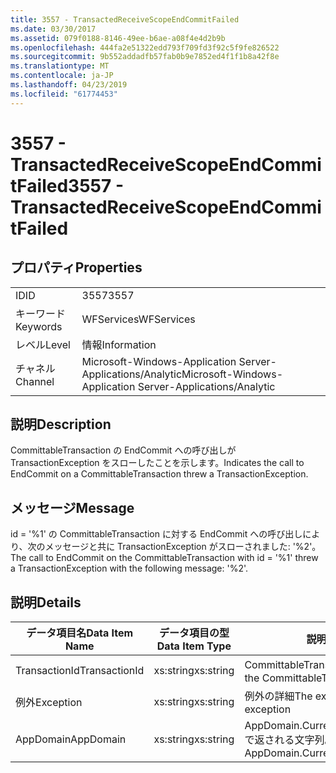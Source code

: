 ```yaml
---
title: 3557 - TransactedReceiveScopeEndCommitFailed
ms.date: 03/30/2017
ms.assetid: 079f0188-8146-49ee-b6ae-a08f4e4d2b9b
ms.openlocfilehash: 444fa2e51322edd793f709fd3f92c5f9fe826522
ms.sourcegitcommit: 9b552addadfb57fab0b9e7852ed4f1f1b8a42f8e
ms.translationtype: MT
ms.contentlocale: ja-JP
ms.lasthandoff: 04/23/2019
ms.locfileid: "61774453"
---
```

# <a name="3557---transactedreceivescopeendcommitfailed"></a><span data-ttu-id="cabd8-102">3557 - TransactedReceiveScopeEndCommitFailed</span><span class="sxs-lookup"><span data-stu-id="cabd8-102">3557 - TransactedReceiveScopeEndCommitFailed</span></span>
## <a name="properties"></a><span data-ttu-id="cabd8-103">プロパティ</span><span class="sxs-lookup"><span data-stu-id="cabd8-103">Properties</span></span>  
  
|||  
|-|-|  
|<span data-ttu-id="cabd8-104">ID</span><span class="sxs-lookup"><span data-stu-id="cabd8-104">ID</span></span>|<span data-ttu-id="cabd8-105">3557</span><span class="sxs-lookup"><span data-stu-id="cabd8-105">3557</span></span>|  
|<span data-ttu-id="cabd8-106">キーワード</span><span class="sxs-lookup"><span data-stu-id="cabd8-106">Keywords</span></span>|<span data-ttu-id="cabd8-107">WFServices</span><span class="sxs-lookup"><span data-stu-id="cabd8-107">WFServices</span></span>|  
|<span data-ttu-id="cabd8-108">レベル</span><span class="sxs-lookup"><span data-stu-id="cabd8-108">Level</span></span>|<span data-ttu-id="cabd8-109">情報</span><span class="sxs-lookup"><span data-stu-id="cabd8-109">Information</span></span>|  
|<span data-ttu-id="cabd8-110">チャネル</span><span class="sxs-lookup"><span data-stu-id="cabd8-110">Channel</span></span>|<span data-ttu-id="cabd8-111">Microsoft-Windows-Application Server-Applications/Analytic</span><span class="sxs-lookup"><span data-stu-id="cabd8-111">Microsoft-Windows-Application Server-Applications/Analytic</span></span>|  
  
## <a name="description"></a><span data-ttu-id="cabd8-112">説明</span><span class="sxs-lookup"><span data-stu-id="cabd8-112">Description</span></span>  
 <span data-ttu-id="cabd8-113">CommittableTransaction の EndCommit への呼び出しが TransactionException をスローしたことを示します。</span><span class="sxs-lookup"><span data-stu-id="cabd8-113">Indicates the call to EndCommit on a CommittableTransaction threw a TransactionException.</span></span>  
  
## <a name="message"></a><span data-ttu-id="cabd8-114">メッセージ</span><span class="sxs-lookup"><span data-stu-id="cabd8-114">Message</span></span>  
 <span data-ttu-id="cabd8-115">id = '%1' の CommittableTransaction に対する EndCommit への呼び出しにより、次のメッセージと共に TransactionException がスローされました: '%2'。</span><span class="sxs-lookup"><span data-stu-id="cabd8-115">The call to EndCommit on the CommittableTransaction with id = '%1' threw a TransactionException with the following message: '%2'.</span></span>  
  
## <a name="details"></a><span data-ttu-id="cabd8-116">説明</span><span class="sxs-lookup"><span data-stu-id="cabd8-116">Details</span></span>  
  
|<span data-ttu-id="cabd8-117">データ項目名</span><span class="sxs-lookup"><span data-stu-id="cabd8-117">Data Item Name</span></span>|<span data-ttu-id="cabd8-118">データ項目の型</span><span class="sxs-lookup"><span data-stu-id="cabd8-118">Data Item Type</span></span>|<span data-ttu-id="cabd8-119">説明</span><span class="sxs-lookup"><span data-stu-id="cabd8-119">Description</span></span>|  
|--------------------|--------------------|-----------------|  
|<span data-ttu-id="cabd8-120">TransactionId</span><span class="sxs-lookup"><span data-stu-id="cabd8-120">TransactionId</span></span>|<span data-ttu-id="cabd8-121">xs:string</span><span class="sxs-lookup"><span data-stu-id="cabd8-121">xs:string</span></span>|<span data-ttu-id="cabd8-122">CommittableTransaction の ID。</span><span class="sxs-lookup"><span data-stu-id="cabd8-122">The id of the CommittableTransaction.</span></span>|  
|<span data-ttu-id="cabd8-123">例外</span><span class="sxs-lookup"><span data-stu-id="cabd8-123">Exception</span></span>|<span data-ttu-id="cabd8-124">xs:string</span><span class="sxs-lookup"><span data-stu-id="cabd8-124">xs:string</span></span>|<span data-ttu-id="cabd8-125">例外の詳細</span><span class="sxs-lookup"><span data-stu-id="cabd8-125">The exception details for the exception</span></span>|  
|<span data-ttu-id="cabd8-126">AppDomain</span><span class="sxs-lookup"><span data-stu-id="cabd8-126">AppDomain</span></span>|<span data-ttu-id="cabd8-127">xs:string</span><span class="sxs-lookup"><span data-stu-id="cabd8-127">xs:string</span></span>|<span data-ttu-id="cabd8-128">AppDomain.CurrentDomain.FriendlyName で返される文字列。</span><span class="sxs-lookup"><span data-stu-id="cabd8-128">The string returned by AppDomain.CurrentDomain.FriendlyName.</span></span>|
